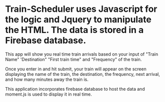 # Train-Scheduler uses Javascript for the logic and Jquery to manipulate the HTML. The data is stored in a Firebase database.

This app will show you real time train arrivals based on your input of "Train Name" 'Destination" "First train time" and "Frequency" of the train.

Once you enter in and hit submit, your train will appear on the screen displaying the name of the train, the destination, the frequency, next arrival, and how many minutes away the train is.

This application incorporates firebase database to host the data and moment.js is used to display it in real time.
